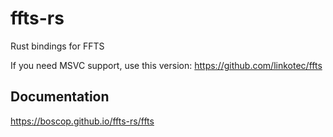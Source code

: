 # ffts-rs
Rust bindings for FFTS 

If you need MSVC support, use this version: https://github.com/linkotec/ffts


## Documentation

https://boscop.github.io/ffts-rs/ffts
